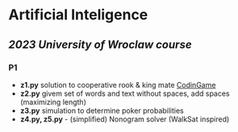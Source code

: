 # Artificial Inteligence
## *2023 University of Wroclaw course*
### P1
- **z1.py**  solution to cooperative rook & king mate [CodinGame](https://www.codingame.com/training/medium/cooperative-mate-with-rook)
- **z2.py**  givem set of words and text without spaces, add spaces (maximizing length)
- **z3.py**  simulation to determine poker probabilities
- **z4.py, z5.py** - (simplified) Nonogram solver (WalkSat inspired)

